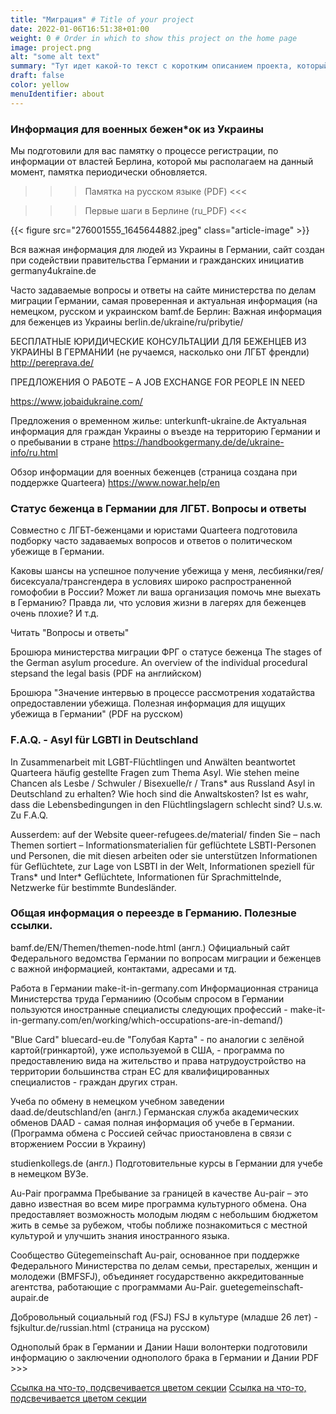 ```yaml
---
title: "Миграция" # Title of your project
date: 2022-01-06T16:51:38+01:00
weight: 0 # Order in which to show this project on the home page
image: project.png
alt: "some alt text"
summary: "Тут идет какой-то текст с коротким описанием проекта, который может быть и длинным, и которотким."
draft: false
color: yellow
menuIdentifier: about
---
```


### Информация для военных бежен*ок из Украины

Мы подготовили для вас памятку о процессе регистрации, по информации от властей Берлина, которой мы располагаем на данный момент, памятка периодически обновляется.


>>> Памятка на русском языке (PDF) <<<

>>> Первые шаги в Берлине (ru_PDF) <<<

{{< figure src="276001555_1645644882.jpeg" class="article-image" >}} 

Вся важная информация для людей из Украины в Германии, сайт создан при содействии правительства Германии и гражданских инициатив germany4ukraine.de


Часто задаваемые вопросы и ответы на сайте министерства по делам миграции Германии, самая проверенная и актуальная информация (на немецком, русском и украинском 
bamf.de
Берлин: Важная информация для беженцев из Украины 
berlin.de/ukraine/ru/pribytie/ 

БЕСПЛАТНЫЕ ЮРИДИЧЕСКИЕ КОНСУЛЬТАЦИИ ДЛЯ БЕЖЕНЦЕВ ИЗ УКРАИНЫ В ГЕРМАНИИ (не ручаемся, насколько они ЛГБТ френдли) http://pereprava.de/ 


ПРЕДЛОЖЕНИЯ О РАБОТЕ – A JOB EXCHANGE FOR PEOPLE IN NEED

https://www.jobaidukraine.com/


Предложения о временном жилье: unterkunft-ukraine.de
Актуальная информация для граждан Украины о въезде на территорию Германии и о пребывании в стране
https://handbookgermany.de/de/ukraine-info/ru.html

Обзор информации для военных беженцев (страница создана при поддержке Quarteera)
https://www.nowar.help/en


### Статус беженца в Германии для ЛГБТ. Вопросы и ответы

Совместно с ЛГБТ-беженцами и юристами Quarteera подготовила подборку часто задаваемых вопросов и ответов о политическом убежище в Германии.

Каковы шансы на успешное получение убежища у меня, лесбиянки/гея/бисексуала/трансгендера в условиях широко распространенной гомофобии в России?
Может ли ваша организация помочь мне выехать в Германию?
Правда ли, что условия жизни в лагерях для беженцев очень плохие? И т.д.

Читать "Вопросы и ответы"

Брошюра министерства миграции ФРГ о статусе беженца
The stages of the German asylum procedure. An overview of the individual procedural stepsand the legal basis 
(PDF на английском)

Брошюра "Значение интервью в процессе рассмотрения ходатайства опредоставлении убежища. Полезная информация для ищущих убежища в Германии" (PDF на русском)

### F.A.Q. - Asyl für LGBTI in Deutschland

In Zusammenarbeit mit LGBT-Flüchtlingen und Anwälten beantwortet Quarteera häufig gestellte Fragen zum Thema Asyl.
Wie stehen meine Chancen als Lesbe / Schwuler / Bisexuelle/r / Trans* aus Russland Asyl in Deutschland zu erhalten?
Wie hoch sind die Anwaltskosten?
Ist es wahr, dass die Lebensbedingungen in den Flüchtlingslagern schlecht sind? U.s.w.
Zu F.A.Q.



Ausserdem: auf der Website queer-refugees.de/material/  finden Sie – nach Themen sortiert – Informationsmaterialien für geflüchtete LSBTI-Personen und Personen, die mit diesen arbeiten oder sie unterstützen Informationen für Geflüchtete, zur Lage von LSBTI in der Welt, Informationen speziell für Trans* und Inter* Geflüchtete, Informationen für Sprachmittelnde, Netzwerke für bestimmte Bundesländer.





### Общая информация о переезде в Германию. Полезные ссылки.

bamf.de/EN/Themen/themen-node.html (англ.) 
Официальный сайт Федерального ведомства Германии по вопросам миграции и беженцев с важной информацией, контактами, адресами и тд.

Работа в Германии 
make-it-in-germany.com
Информационная страница Министерства труда Германиию
(Особым спросом в Германии пользуются иностранные специалисты следующих профессий - make-it-in-germany.com/en/working/which-occupations-are-in-demand/)

"Blue Card"
bluecard-eu.de
"Голубая Карта" - по аналогии с зелёной картой(гринкартой), уже используемой в США, - программа по предоставлению вида на жительство и права натрудоустройство на территории большинства стран ЕС для квалифицированных специалистов - граждан других стран.

Учеба по обмену в немецком учебном заведении
daad.de/deutschland/en (англ.)
Германская служба академических обменов DAAD - самая полная информация об учебе в Германии. (Программа обмена с Россией сейчас приостановлена в связи с вторжением России в Украину)

studienkollegs.de (англ.)
Подготовительные курсы в Германии для учебе в немецком ВУЗе.

Au-Pair программа
Пребывание за границей в качестве Au-pair – это давно известная во всем мире программа культурного обмена. Она предоставляет возможность молодым людям с небольшим бюджетом жить в семье за рубежом, чтобы поближе познакомиться с местной культурой и улучшить знания иностранного языка. 

Сообщество Gütegemeinschaft Au-pair, основанное при поддержке Федерального Министерства по делам семьи, престарелых, женщин и молодежи (BMFSFJ), объединяет государственно аккредитованные агентства, работающие с программами Au-Pair. 
guetegemeinschaft-aupair.de


Добровольный социальный год (FSJ)
FSJ в культуре (младше 26 лет) - fsjkultur.de/russian.html (страница на русском)


Однополый брак в Германии и Дании
Наши волонтерки подготовили информацию о заключении однополого брака в Германии и Дании PDF >>>


[Ссылка на что-то, подсвечивается цветом секции](http://www.quarteer.de/)
[Ссылка на что-то, подсвечивается цветом секции](http://www.abc.de/)

